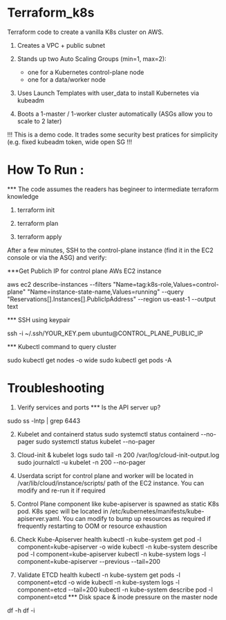# Terraform_k8s
Terraform code to create a vanilla K8s cluster on AWS.

1) Creates a VPC + public subnet

2) Stands up two Auto Scaling Groups (min=1, max=2):
   - one for a Kubernetes control-plane node
   - one for a data/worker node

3) Uses Launch Templates with user_data to install Kubernetes via kubeadm

4) Boots a 1-master / 1-worker cluster automatically (ASGs allow you to scale to 2 later)

!!! This is a demo code. It trades some security best pratices for simplicity (e.g. fixed kubeadm token, wide open SG !!!

# How To Run :
*** The code assumes the readers has begineer to intermediate terraform knowledge 
1) terraform init

2) terraform plan 

3) terraform apply

After a few minutes, SSH to the control-plane instance (find it in the EC2 console or via the ASG) and verify:

***Get Publich IP for control plane AWs EC2 instance

aws ec2 describe-instances --filters "Name=tag:k8s-role,Values=control-plane" "Name=instance-state-name,Values=running" --query "Reservations[].Instances[].PublicIpAddress" --region us-east-1 --output text

*** SSH using keypair

ssh -i ~/.ssh/YOUR_KEY.pem ubuntu@CONTROL_PLANE_PUBLIC_IP

*** Kubectl command to query cluster

sudo kubectl get nodes -o wide
sudo kubectl get pods -A

# Troubleshooting 
1) Verify services and ports
*** Is the API server up?

sudo ss -lntp | grep 6443

2) Kubelet and containerd status
sudo systemctl status containerd --no-pager
sudo systemctl status kubelet --no-pager

3) Cloud-init & kubelet logs
sudo tail -n 200 /var/log/cloud-init-output.log
sudo journalctl -u kubelet -n 200 --no-pager

4) Userdata script for control plane and worker will be located in /var/lib/cloud/instance/scripts/ path of the EC2 instance. You can modify and re-run it if required

5) Control Plane component like kube-apiserver is spawned as static K8s pod. K8s spec will be located in /etc/kubernetes/manifests/kube-apiserver.yaml. You can modify to bump up resources as required if frequently restarting to OOM or resource exhaustion

6) Check Kube-Apiserver health 
kubectl -n kube-system get pod -l component=kube-apiserver -o wide
kubectl -n kube-system describe pod -l component=kube-apiserver
kubectl -n kube-system logs -l component=kube-apiserver --previous --tail=200

7) Validate ETCD health
kubectl -n kube-system get pods -l component=etcd -o wide
kubectl -n kube-system logs -l component=etcd --tail=200
kubectl -n kube-system describe pod -l component=etcd
*** Disk space & inode pressure on the master node

df -h
df -i


